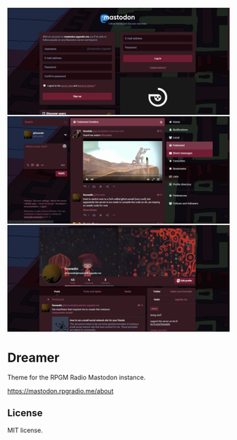 ![screenshot](./screenshot1.png)
![screenshot](./screenshot2.png)
![screenshot](./screenshot3.png)
# Dreamer
Theme for the RPGM Radio Mastodon instance.

https://mastodon.rpgradio.me/about

## License
MIT license.
